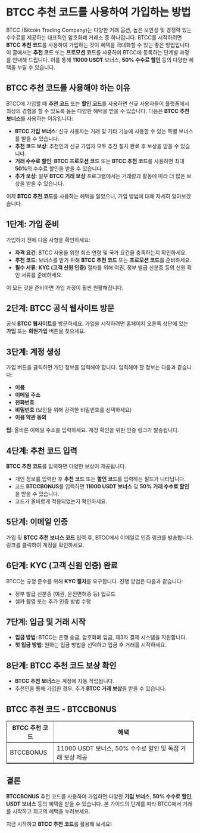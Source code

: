<h1>BTCC 추천 코드를 사용하여 가입하는 방법</h1>
</header>

<section>
<p>BTCC (Bitcoin Trading Company)는 다양한 거래 옵션, 높은 보안성 및 경쟁력 있는 수수료를 제공하는 대표적인 암호화폐 거래소 중 하나입니다. BTCC를 시작하려면 <strong>BTCC 추천 코드</strong>를 사용하여 가입하는 것이 혜택을 극대화할 수 있는 좋은 방법입니다. 이 글에서는 <strong>추천 코드</strong> 또는 <strong>프로모션 코드</strong>를 사용하여 BTCC에 등록하는 단계별 과정을 안내해 드립니다. 이를 통해 <strong>11000 USDT</strong> 보너스, <strong>50% 수수료 할인</strong> 등의 다양한 혜택을 누릴 수 있습니다.</p>
</section>

<section>
<h2>BTCC 추천 코드를 사용해야 하는 이유</h2>
<p>BTCC에 가입할 때 <strong>추천 코드</strong> 또는 <strong>할인 코드</strong>를 사용하면 신규 사용자들이 플랫폼에서 최상의 경험을 할 수 있도록 돕는 다양한 혜택을 받을 수 있습니다. 다음은 <strong>BTCC 추천 보너스</strong>를 사용하는 이유입니다:</p>
<ul>
<li><strong>BTCC 가입 보너스</strong>: 신규 사용자는 거래 및 기타 기능에 사용할 수 있는 특별 보너스를 받을 수 있습니다.</li>
<li><strong>추천 코드 보상</strong>: 추천인과 신규 가입자 모두 추천 절차 완료 후 보상을 받을 수 있습니다.</li>
<li><strong>거래 수수료 할인</strong>: <strong>BTCC 프로모션 코드</strong> 또는 <strong>BTCC 추천 코드</strong>를 사용하면 최대 <strong>50%</strong>의 수수료 할인을 받을 수 있습니다.</li>
<li><strong>추가 보상</strong>: 일부 <strong>BTCC 거래 보상</strong> 프로그램에서는 거래량과 활동에 따라 더 많은 보상을 받을 수 있습니다.</li>
</ul>
<p>이제 <strong>BTCC 추천 코드</strong>를 사용하는 혜택을 알았으니, 가입 방법에 대해 자세히 알아보겠습니다.</p>
</section>

<section>
<h2>1단계: 가입 준비</h2>
<p>가입하기 전에 다음 사항을 확인하세요:</p>
<ul>
<li><strong>자격 요건</strong>: BTCC 사용을 위한 최소 연령 및 국가 요건을 충족하는지 확인하세요.</li>
<li><strong>추천 코드</strong>: 보너스를 받기 위해 <strong>BTCC 추천 코드</strong> 또는 <strong>프로모션 코드</strong>를 준비하세요.</li>
<li><strong>필수 서류</strong>: <strong>KYC (고객 신원 인증)</strong> 절차를 위해 여권, 정부 발급 신분증 등의 신원 확인 서류를 준비하세요.</li>
</ul>
<p>이 모든 것을 준비하면 가입 과정이 훨씬 원활해집니다.</p>
</section>

<section>
<h2>2단계: BTCC 공식 웹사이트 방문</h2>
<p>공식 <strong>BTCC 웹사이트</strong>를 방문하세요. 가입을 시작하려면 홈페이지 오른쪽 상단에 있는 <strong>가입</strong> 또는 <strong>회원가입</strong> 버튼을 찾으세요.</p>
</section>

<section>
<h2>3단계: 계정 생성</h2>
<p>가입 버튼을 클릭하면 개인 정보를 입력해야 합니다. 입력해야 할 정보는 다음과 같습니다:</p>
<ul>
<li><strong>이름</strong></li>
<li><strong>이메일 주소</strong></li>
<li><strong>전화번호</strong></li>
<li><strong>비밀번호</strong> (보안을 위해 강력한 비밀번호를 선택하세요)</li>
<li><strong>이용 약관 동의</strong></li>
</ul>
<p><strong>팁:</strong> 올바른 이메일 주소를 입력하세요. 계정 확인을 위한 인증 링크가 발송됩니다.</p>
</section>

<section>
<h2>4단계: 추천 코드 입력</h2>
<p><strong>BTCC 추천 코드</strong>를 입력하면 다양한 보상이 제공됩니다.</p>
<ul>
<li>개인 정보를 입력한 후 <strong>추천 코드</strong> 또는 <strong>할인 코드</strong>를 입력하는 필드가 나타납니다.</li>
<li>코드 <strong>BTCCBONUS</strong>를 입력하면 <strong>11000 USDT 보너스</strong> 및 <strong>50% 거래 수수료 할인</strong>을 받을 수 있습니다.</li>
<li>코드가 올바르게 적용되었는지 확인하세요.</li>
</ul>
</section>

<section>
<h2>5단계: 이메일 인증</h2>
<p>가입 및 <strong>BTCC 추천 보너스 코드</strong> 입력 후, BTCC에서 이메일로 인증 링크를 발송합니다. 링크를 클릭하여 계정을 확인하세요.</p>
</section>

<section>
<h2>6단계: KYC (고객 신원 인증) 완료</h2>
<p>BTCC는 규정 준수를 위해 <strong>KYC 절차</strong>를 요구합니다. 진행 방법은 다음과 같습니다:</p>
<ul>
<li>정부 발급 신분증 (여권, 운전면허증 등) 업로드</li>
<li>셀카 촬영 또는 추가 인증 방법 수행</li>
</ul>
</section>

<section>
<h2>7단계: 입금 및 거래 시작</h2>
<ul>
<li><strong>입금 방법</strong>: BTCC는 은행 송금, 암호화폐 입금, 제3자 결제 시스템을 지원합니다.</li>
<li><strong>첫 입금 방법</strong>: 원하는 입금 방법을 선택하고 입금 후 거래를 시작하세요.</li>
</ul>
</section>

<section>
<h2>8단계: BTCC 추천 코드 보상 확인</h2>
<ul>
<li><strong>BTCC 추천 보너스</strong>는 계정에 자동 적립됩니다.</li>
<li>추천인을 통해 가입한 경우, 추가 <strong>BTCC 거래 보상</strong>을 받을 수 있습니다.</li>
</ul>
</section>

<section>
<h2>BTCC 추천 코드 - BTCCBONUS</h2>
<table border="1">
<thead>
<tr>
<th>BTCC 추천 코드</th>
<th>혜택</th>
</tr>
</thead>
<tbody>
<tr>
<td>BTCCBONUS</td>
<td>11000 USDT 보너스, 50% 수수료 할인 및 독점 거래 보상 제공</td>
</tr>
</tbody>
</table>
</section>

<section>
<h2>결론</h2>
<p><strong>BTCCBONUS</strong> 추천 코드를 사용하여 가입하면 다양한 <strong>가입 보너스</strong>, <strong>50% 수수료 할인</strong>, <strong>USDT 보너스</strong> 등의 혜택을 받을 수 있습니다. 본 가이드의 단계를 따라 BTCC에서 거래를 시작하고 최고의 혜택을 누려보세요.</p>
<p>지금 시작하고 <strong>BTCC 추천 코드</strong>를 활용해 보세요!</p>
</section>
